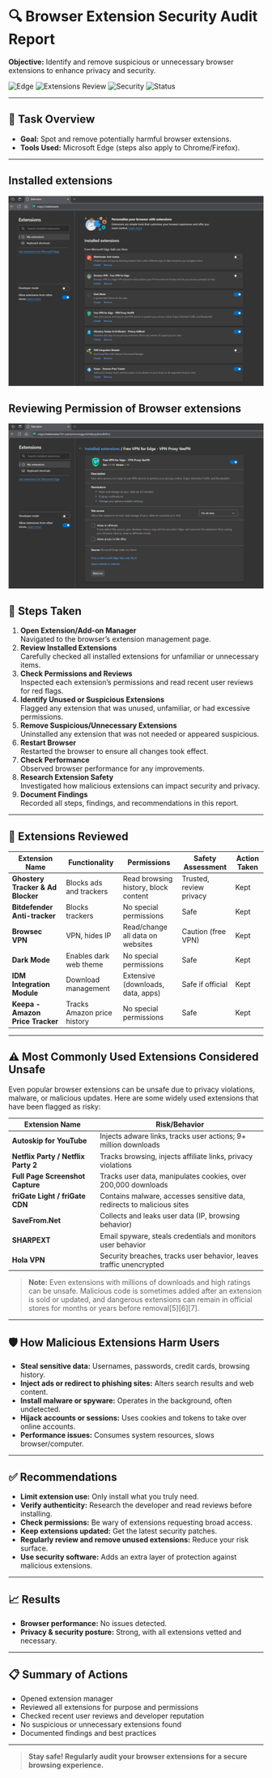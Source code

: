 # 🔍 Browser Extension Security Audit Report

**Objective:** Identify and remove suspicious or unnecessary browser extensions to enhance privacy and security.

![Edge](https://img.shields.io/badge/Browser-Edge-blue?logo=microsoftedge)
![Extensions Review](https://img.shields.io/badge/Review-Extensions-critical?logo=googlechrome)
![Security](https://img.shields.io/badge/Security-Checked-brightgreen?logo=shield)
![Status](https://img.shields.io/badge/Status-Completed-success?logo=github)

---

## 🚀 Task Overview

- **Goal:** Spot and remove potentially harmful browser extensions.
- **Tools Used:** Microsoft Edge (steps also apply to Chrome/Firefox).

---
## Installed extensions
![list](list.png)
## Reviewing Permission of Browser extensions
![info](info.png)

## 📝 Steps Taken

1. **Open Extension/Add-on Manager**  
   Navigated to the browser’s extension management page.
2. **Review Installed Extensions**  
   Carefully checked all installed extensions for unfamiliar or unnecessary items.
3. **Check Permissions and Reviews**  
   Inspected each extension’s permissions and read recent user reviews for red flags.
4. **Identify Unused or Suspicious Extensions**  
   Flagged any extension that was unused, unfamiliar, or had excessive permissions.
5. **Remove Suspicious/Unnecessary Extensions**  
   Uninstalled any extension that was not needed or appeared suspicious.
6. **Restart Browser**  
   Restarted the browser to ensure all changes took effect.
7. **Check Performance**  
   Observed browser performance for any improvements.
8. **Research Extension Safety**  
   Investigated how malicious extensions can impact security and privacy.
9. **Document Findings**  
   Recorded all steps, findings, and recommendations in this report.

---

## 🧩 Extensions Reviewed

| Extension Name                  | Functionality                        | Permissions                       | Safety Assessment        | Action Taken     |
|---------------------------------|--------------------------------------|-----------------------------------|-------------------------|------------------|
| **Ghostery Tracker & Ad Blocker** | Blocks ads and trackers              | Read browsing history, block content | Trusted, review privacy | Kept             |
| **Bitdefender Anti-tracker**    | Blocks trackers                      | No special permissions            | Safe                    | Kept             |
| **Browsec VPN**                 | VPN, hides IP                        | Read/change all data on websites  | Caution (free VPN)      | Kept             |
| **Dark Mode**                   | Enables dark web theme                | No special permissions            | Safe                    | Kept             |
| **IDM Integration Module**      | Download management                   | Extensive (downloads, data, apps) | Safe if official        | Kept             |
| **Keepa - Amazon Price Tracker**| Tracks Amazon price history           | No special permissions            | Safe                    | Kept             |

---

## ⚠️ Most Commonly Used Extensions Considered Unsafe

Even popular browser extensions can be unsafe due to privacy violations, malware, or malicious updates. Here are some widely used extensions that have been flagged as risky:

| Extension Name                      | Risk/Behavior                                                                 | 
|--------------------------------------|------------------------------------------------------------------------------|
| **Autoskip for YouTube**             | Injects adware links, tracks user actions; 9+ million downloads              |
| **Netflix Party / Netflix Party 2**  | Tracks browsing, injects affiliate links, privacy violations                  | 
| **Full Page Screenshot Capture**     | Tracks user data, manipulates cookies, over 200,000 downloads                |
| **friGate Light / friGate CDN**      | Contains malware, accesses sensitive data, redirects to malicious sites       | 
| **SaveFrom.Net**                     | Collects and leaks user data (IP, browsing behavior)                         | 
| **SHARPEXT**                         | Email spyware, steals credentials and monitors user behavior                  | 
| **Hola VPN**                         | Security breaches, tracks user behavior, leaves traffic unencrypted          |
> **Note:** Even extensions with millions of downloads and high ratings can be unsafe. Malicious code is sometimes added after an extension is sold or updated, and dangerous extensions can remain in official stores for months or years before removal[5][6][7].

---

## 🛡️ How Malicious Extensions Harm Users

- **Steal sensitive data:** Usernames, passwords, credit cards, browsing history.
- **Inject ads or redirect to phishing sites:** Alters search results and web content.
- **Install malware or spyware:** Operates in the background, often undetected.
- **Hijack accounts or sessions:** Uses cookies and tokens to take over online accounts.
- **Performance issues:** Consumes system resources, slows browser/computer.

---

## ✅ Recommendations

- **Limit extension use:** Only install what you truly need.
- **Verify authenticity:** Research the developer and read reviews before installing.
- **Check permissions:** Be wary of extensions requesting broad access.
- **Keep extensions updated:** Get the latest security patches.
- **Regularly review and remove unused extensions:** Reduce your risk surface.
- **Use security software:** Adds an extra layer of protection against malicious extensions.

---

## 📈 Results

- **Browser performance:** No issues detected.  
- **Privacy & security posture:** Strong, with all extensions vetted and necessary.

---

## 📋 Summary of Actions

- Opened extension manager
- Reviewed all extensions for purpose and permissions
- Checked recent user reviews and developer reputation
- No suspicious or unnecessary extensions found
- Documented findings and best practices

---

> **Stay safe! Regularly audit your browser extensions for a secure browsing experience.**
